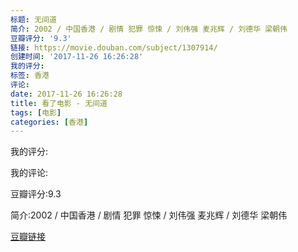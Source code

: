 ```yaml
---
标题: 无间道
简介: 2002 / 中国香港 / 剧情 犯罪 惊悚 / 刘伟强 麦兆辉 / 刘德华 梁朝伟
豆瓣评分: '9.3'
链接: https://movie.douban.com/subject/1307914/
创建时间: '2017-11-26 16:26:28'
我的评分:
标签: 香港
评论:
date: 2017-11-26 16:26:28
title: 看了电影 - 无间道
tags: [电影]
categories: [香港]
---
```


我的评分:

我的评论:

豆瓣评分:9.3

简介:2002 / 中国香港 / 剧情 犯罪 惊悚 / 刘伟强 麦兆辉 / 刘德华 梁朝伟

[豆瓣链接](https://movie.douban.com/subject/1307914/)

